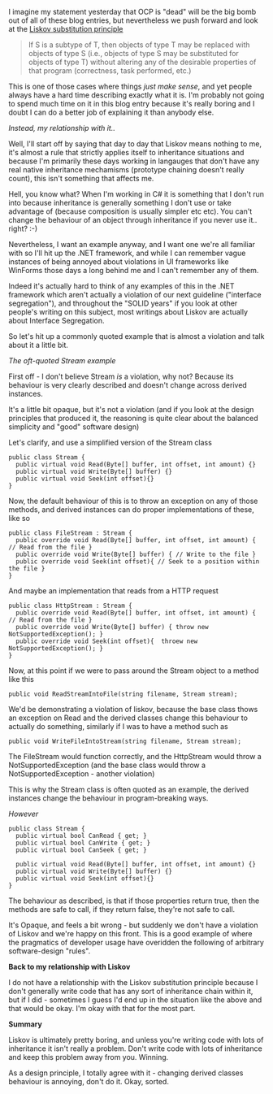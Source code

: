 I imagine my statement yesterday that OCP is "dead" will be the big bomb out of all of these blog entries, but nevertheless we push forward and look at the [Liskov substitution principle](http://en.wikipedia.org/wiki/Liskov_substitution_principle)

  <blockquote>
   If S is a subtype of T, then objects of type T may be replaced with objects of type S (i.e., objects of type S may be substituted for objects of type T) without altering any of the desirable properties of that program (correctness, task performed, etc.)
  </blockquote>

This is one of those cases where things *just make sense*, and yet people always have a hard time describing exactly what it is. I'm probably not going to spend much time on it in this blog entry because it's really boring and I doubt I can do a better job of explaining it than anybody else.

*Instead, my relationship with it..*

Well, I'll start off by saying that day to day that Liskov means nothing to me, it's almost a rule that strictly applies itself to inheritance situations and because I'm primarily these days working in langauges that don't have any real native inheritance mechamisms (prototype chaining doesn't really count), this isn't something that affects me.

Hell, you know what? When I'm working in C# it is something that I don't run into because inheritance is generally something I don't use or take advantage of (because composition is usually simpler etc etc). You can't change the behaviour of an object through inheritance if you never use it.. right? :-)

Nevertheless, I want an example anyway, and I want one we're all familiar with so I'll hit up the .NET framework, and while I can remember vague instances of being annoyed about violations in UI frameworks like WinForms those days a long behind me and I can't remember any of them.

Indeed it's actually hard to think of any examples of this in the .NET framework which aren't actually a violation of our next guideline ("interface segregation"),  and throughout the "SOLID years" if you look at other people's writing on this subject, most writings about Liskov are actually about Interface Segregation.

So let's hit up a commonly quoted example that is almost a violation and talk about it a little bit.

*The oft-quoted Stream example*

First off - I don't believe Stream *is* a violation, why not? Because its behaviour is very clearly described and doesn't change across derived instances.

It's a little bit opaque, but it's not a violation (and if you look at the design principles that produced it, the reasoning is quite clear about the balanced simplicity and "good" software design)

Let's clarify, and use a simplified version of the Stream class


    public class Stream {
      public virtual void Read(Byte[] buffer, int offset, int amount) {}
      public virtual void Write(Byte[] buffer) {}
      public virtual void Seek(int offset){}
    }

Now, the default behaviour of this is to throw an exception on any of those methods, and derived instances can do proper implementations of these, like so

    public class FileStream : Stream {
      public override void Read(Byte[] buffer, int offset, int amount) { // Read from the file }
      public override void Write(Byte[] buffer) { // Write to the file }
      public override void Seek(int offset){ // Seek to a position within the file }
    }

And maybe an implementation that reads from a HTTP request

    public class HttpStream : Stream {
      public override void Read(Byte[] buffer, int offset, int amount) { // Read from the file }
      public override void Write(Byte[] buffer) { throw new NotSupportedException(); }
      public override void Seek(int offset){  throew new NotSupportedException(); }
    }

 Now, at this point if we were to pass around the Stream object to a method like this

    public void ReadStreamIntoFile(string filename, Stream stream);

We'd be demonstrating a violation of liskov, because the base class thows an exception on Read and the derived classes change this behaviour to actually do something, similarly if I was to have a method such as 

    public void WriteFileIntoStream(string filename, Stream stream);

The FileStream would function correctly, and the HttpStream would throw a NotSupportedException (and the base class would throw a NotSupportedException - another violation)

This is why the Stream class is often quoted as an example, the derived instances change the behaviour in program-breaking ways.

*However*

    public class Stream {
      public virtual bool CanRead { get; }
      public virtual bool CanWrite { get; }
      public virtual bool CanSeek { get; }

      public virtual void Read(Byte[] buffer, int offset, int amount) {}
      public virtual void Write(Byte[] buffer) {}
      public virtual void Seek(int offset){}
    }

The behaviour as described, is that if those properties return true, then the methods are safe to call, if they return false, they're not safe to call.

It's Opaque, and feels a bit wrong - but suddenly we don't have a violation of Liskov and we're happy on this front. This is a good example of where the pragmatics of developer usage have overidden the following of arbitrary software-design "rules".

**Back to my relationship with Liskov**

I do not have a relationship with the Liskov substitution principle because I don't generally write code that has any sort of inheritance chain within it, but if I did - sometimes I guess I'd end up in the situation like the above and that would be okay. I'm okay with that for the most part.

**Summary**

Liskov is ultimately pretty boring, and unless you're writing code with lots of inheritance it isn't really a problem. Don't write code with lots of inheritance and keep this problem away from you. Winning.

As a design principle, I totally agree with it - changing derived classes behaviour is annoying, don't do it. Okay, sorted.
